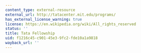 ```yaml
---
content_type: external-resource
external_url: http://tatacenter.mit.edu/programs/
has_external_license_warning: true
license: https://en.wikipedia.org/wiki/All_rights_reserved
status: ''
title: Tata Fellowship
uid: f1216c45-c901-45e3-9fc2-fde10a1a9818
wayback_url: ''
---
```

